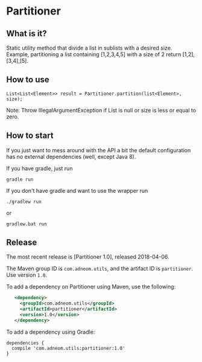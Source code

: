 Partitioner
==============

What is it?
-------------
 
Static utility method that divide a list in sublists with a desired size.
Example, partitioning a list containing [1,2,3,4,5] with a size of 2 return [1,2],[3,4],[5].

How to use
-------------  
  ```
 List<List<Element>> result = Partitioner.partition(list<Element>, size);
  ```
  Note: 
Throw IllegalArgumentException if List is null or size is less or equal to zero. 
  
How to start
-------------

If you just want to mess around with the API a bit the default configuration has no external dependencies (well, except Java 8).

If you have gradle, just run
  ```
gradle run
  ```
If you don't have gradle and want to use the wrapper run
  ```
./gradlew run
  ```
or
  ```
gradlew.bat run
  ```
  
Release
-------------
   
The most recent release is [Partitioner 1.0], released 2018-04-06.
   
The Maven group ID is `com.adneom.utils`, and the artifact ID is `partitioner`. Use
version `1.0`.
   
To add a dependency on Partitioner using Maven, use the following:
   
```xml
   <dependency>
     <groupId>com.adneom.utils</groupId>
     <artifactId>partitioner</artifactId>
     <version>1.0</version>
   </dependency>
   ```
   
   To add a dependency using Gradle:
   
   ```
   dependencies {
     compile 'com.adneom.utils:partitioner:1.0'
   }
   ```
